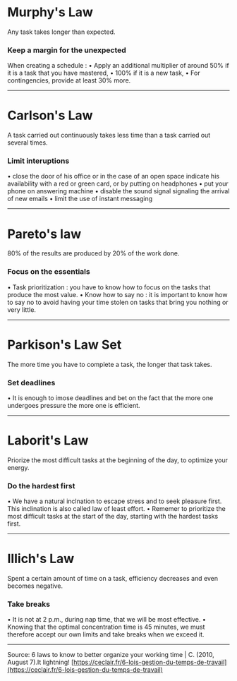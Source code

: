 # Murphy's Law
Any task takes longer than expected.
### **Keep a margin for the unexpected**
When creating a schedule :
• Apply an additional multiplier of around 50% if it is a task that you have mastered,
• 100% if it is a new task,
• For contingencies, provide at least 30% more.

---
# Carlson's Law
A task carried out continuously takes less time than a task carried out several times.
### **Limit interuptions**
• close the door of his office or in the case of an open space indicate his availability with a red
or green card, or by putting on headphones
• put your phone on answering machine
• disable the sound signal signaling the arrival of new emails
• limit the use of instant messaging

---
# Pareto's law
80% of the results are produced by 20% of the work done.
### **Focus on the essentials**
• Task prioritization : you have to know how to focus on the tasks that produce the most value.
• Know how to say no : it is important to know how to say no to avoid having your time stolen on
tasks that bring you nothing or very little.

---
# Parkison's Law Set
The more time you have to complete a task, the longer that task takes.
### **Set deadlines**
• It is enough to imose deadlines and bet on the fact that the more one undergoes pressure the more one is efficient.

---
# Laborit's Law
Priorize the most difficult tasks at the beginning of the day, to optimize your energy.
### **Do the hardest first**
• We have a natural inclnation to escape stress and to seek pleasure first. This inclination is also called law of least effort.
• Rememer to prioritize the most difficult tasks at the start of the day, starting with the hardest tasks first.

---
# Illich's Law
Spent a certain amount of time on a task, efficiency decreases and even becomes negative.
### **Take breaks**
• It is not at 2 p.m., during nap time, that we will be most effective.
• Knowing that the optimal concentration time is 45 minutes, we must therefore accept our own limits and take breaks when we exceed it.

---

Source: 6 laws to know to better organize your working time | C. (2010, August 7).It lightning!
[https://ceclair.fr/6-lois-gestion-du-temps-de-travail](https://ceclair.fr/6-lois-gestion-du-temps-de-travail)